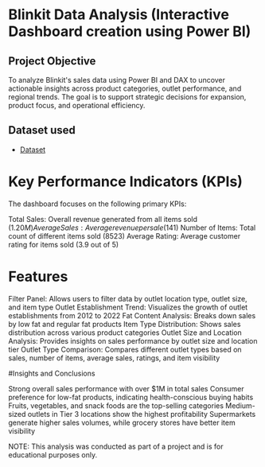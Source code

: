 # Blinkit Data Analysis (Interactive Dashboard creation using Power BI)
## Project Objective
To analyze Blinkit's sales data using Power BI and DAX to uncover actionable insights across product categories, outlet performance, and regional trends. The goal is to support strategic decisions for expansion, product focus, and operational efficiency.
## Dataset used
- <a href="https://github.com/Leenagholap/Blinkit-Analysis-Dashboard-/commit/17fd2c91c0f7f4a10cce501f92930d62006c35b6">Dataset</a>

# Key Performance Indicators (KPIs)
The dashboard focuses on the following primary KPIs:

Total Sales: Overall revenue generated from all items sold ($1.20M)
Average Sales: Average revenue per sale ($141)
Number of Items: Total count of different items sold (8523)
Average Rating: Average customer rating for items sold (3.9 out of 5)

# Features
Filter Panel: Allows users to filter data by outlet location type, outlet size, and item type
Outlet Establishment Trend: Visualizes the growth of outlet establishments from 2012 to 2022
Fat Content Analysis: Breaks down sales by low fat and regular fat products
Item Type Distribution: Shows sales distribution across various product categories
Outlet Size and Location Analysis: Provides insights on sales performance by outlet size and location tier
Outlet Type Comparison: Compares different outlet types based on sales, number of items, average sales, ratings, and item visibility

#Insights and Conclusions

Strong overall sales performance with over $1M in total sales
Consumer preference for low-fat products, indicating health-conscious buying habits
Fruits, vegetables, and snack foods are the top-selling categories
Medium-sized outlets in Tier 3 locations show the highest profitability
Supermarkets generate higher sales volumes, while grocery stores have better item visibility

NOTE: This analysis was conducted as part of a project and is for educational purposes only.

